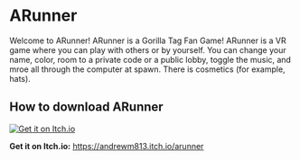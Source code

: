 # ARunner

Welcome to ARunner! ARunner is a Gorilla Tag Fan Game! ARunner is a VR game where you can play with others or by yourself. You can change your name, color, room to a private code or a public lobby, toggle the music, and mroe all through the computer at spawn. There is cosmetics (for example, hats).

## How to download ARunner

[![Get it on Itch.io](https://img.shields.io/badge/Get_it_on-Itch.io-FA5C5C?style=for-the-badge&logo=itch-io&logoColor=white)](https://andrewm813.itch.io/arunner)

**Get it on Itch.io:** https://andrewm813.itch.io/arunner
